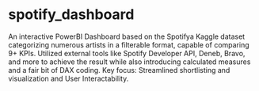 # spotify_dashboard
An interactive PowerBI Dashboard based on the Spotifya Kaggle dataset categorizing numerous artists in a filterable format, capable of comparing 9+ KPIs. Utilized external tools like Spotify Developer API, Deneb, Bravo, and more to achieve the result while also introducing calculated measures and a fair bit of DAX coding. Key focus: Streamlined shortlisting and visualization and User Interactability.
